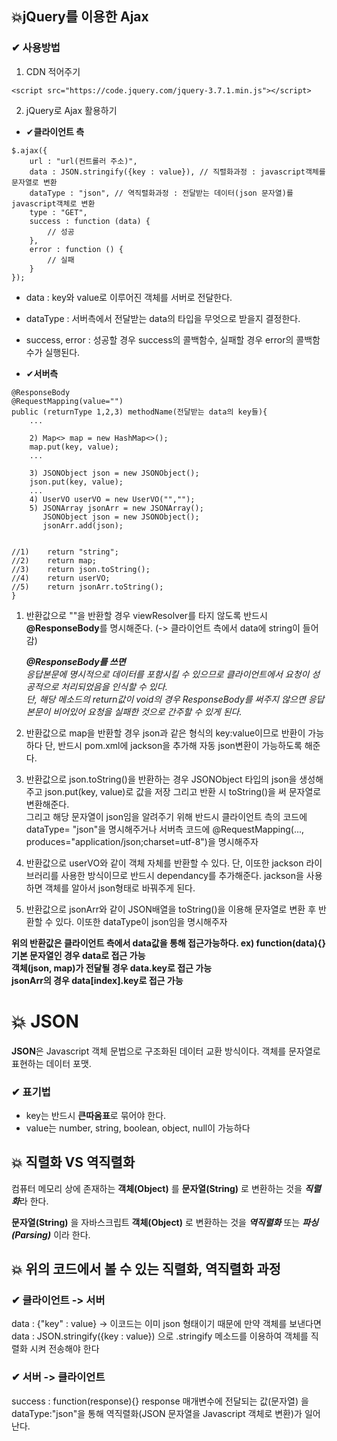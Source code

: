 ## 💥jQuery를 이용한 Ajax


### ✔ 사용방법
1. CDN 적어주기
```
<script src="https://code.jquery.com/jquery-3.7.1.min.js"></script>
```

2. jQuery로 Ajax 활용하기

 - ✔**클라이언트 측**
```
$.ajax({
	url : "url(컨트롤러 주소)",
	data : JSON.stringify({key : value}), // 직렬화과정 : javascript객체를 문자열로 변환
	dataType : "json", // 역직렬화과정 : 전달받는 데이터(json 문자열)를 javascript객체로 변환
	type : "GET",
	success : function (data) {
		// 성공
	},
	error : function () {
		// 실패
	}
});
```
 - data : key와 value로 이루어진 객체를 서버로 전달한다.
 - dataType : 서버측에서 전달받는 data의 타입을 무엇으로 받을지 결정한다.
 - success, error : 성공할 경우 success의 콜백함수, 실패할 경우 error의 콜백함수가 실행된다.
 

 - ✔**서버측**
```
@ResponseBody
@RequestMapping(value="")
public (returnType 1,2,3) methodName(전달받는 data의 key들){
	...
	
	2) Map<> map = new HashMap<>();
	map.put(key, value);
	...
	
	3) JSONObject json = new JSONObject();
	json.put(key, value);
	...
	4) UserVO userVO = new UserVO("","");
	5) JSONArray jsonArr = new JSONArray();
	   JSONObject json = new JSONObject();
	   jsonArr.add(json);
	
	
//1)	return "string";
//2)	return map;
//3)	return json.toString();
//4)	return userVO;
//5)	return jsonArr.toString();
}
```
   
1) 반환값으로 ""을 반환할 경우 viewResolver를 타지 않도록 반드시 **@ResponseBody**를 명시해준다.
	(-> 클라이언트 측에서 data에 string이 들어감)

    ***@ResponseBody를 쓰면***    
    *응답본문에 명시적으로 데이터를 포함시킬 수 있으므로 클라이언트에서 요청이 성공적으로 처리되었음을 인식할 수 있다.*   
    *단, 해당 메소드의 return값이 void의 경우 ResponseBody를 써주지 않으면 응답본문이 비어있어 요청을 실패한 것으로 간주할 수 있게 된다.*   

   
3) 반환값으로 map을 반환할 경우 json과 같은 형식의 key:value이므로 반환이 가능하다 단, 반드시 pom.xml에 jackson을 추가해 자동 json변환이 가능하도록 해준다.
   
4) 반환값으로 json.toString()을 반환하는 경우 JSONObject 타입의 json을 생성해주고 json.put(key, value)로 값을 저장 그리고 반환 시 toString()을 써 문자열로 변환해준다.   
그리고 해당 문자열이 json임을 알려주기 위해 반드시 클라이언트 측의 코드에 dataType= "json"을 명시해주거나 서버측 코드에 @RequestMapping(..., produces="application/json;charset=utf-8")을 명시해주자
      
5) 반환값으로 userVO와 같이 객체 자체를 반환할 수 있다. 단, 이또한 jackson 라이브러리를 사용한 방식이므로 반드시 dependancy를 추가해준다. jackson을 사용하면 객체를 알아서 json형태로 바꿔주게 된다.
   
6) 반환값으로 jsonArr와 같이 JSON배열을 toString()을 이용해 문자열로 변환 후 반환할 수 있다.  이또한 dataType이 json임을 명시해주자
   

**위의 반환값은 클라이언트 측에서 data값을 통해 접근가능하다. ex) function(data){}**   
**기본 문자열인 경우 data로 접근 가능**   
**객체(json, map)가 전달될 경우 data.key로 접근 가능**   
**jsonArr의 경우 data[index].key로 접근 가능**   


# 💥 JSON
**JSON**은 Javascript 객체 문법으로 구조화된 데이터 교환 방식이다. 객체를 문자열로 표현하는 데이터 포맷.

### ✔ 표기법
 - key는 반드시 **큰따옴표**로 묶어야 한다.
 - value는 number, string, boolean, object, null이 가능하다

## 💥 직렬화 VS 역직렬화

컴퓨터 메모리 상에 존재하는 **객체(Object)** 를 **문자열(String)** 로 변환하는 것을 ***직렬화***라 한다.   
   
**문자열(String)** 을 자바스크립트 **객체(Object)** 로 변환하는 것을 ***역직렬화*** 또는 ***파싱(Parsing)*** 이라 한다.   

   
## 💥 위의 코드에서 볼 수 있는 직렬화, 역직렬화 과정

### ✔ 클라이언트 -> 서버
   data : {"key" : value}  -> 이코드는 이미 json 형태이기 때문에 만약 객체를 보낸다면   
   data : JSON.stringify({key : value}) 으로 .stringify 메소드를 이용하여 객체를 직렬화 시켜 전송해야 한다

### ✔ 서버 -> 클라이언트
  success : function(response){} response 매개변수에 전달되는 값(문자열) 을 dataType:"json"을 통해 역직렬화(JSON 문자열을 Javascript 객체로 변환)가 일어난다.


